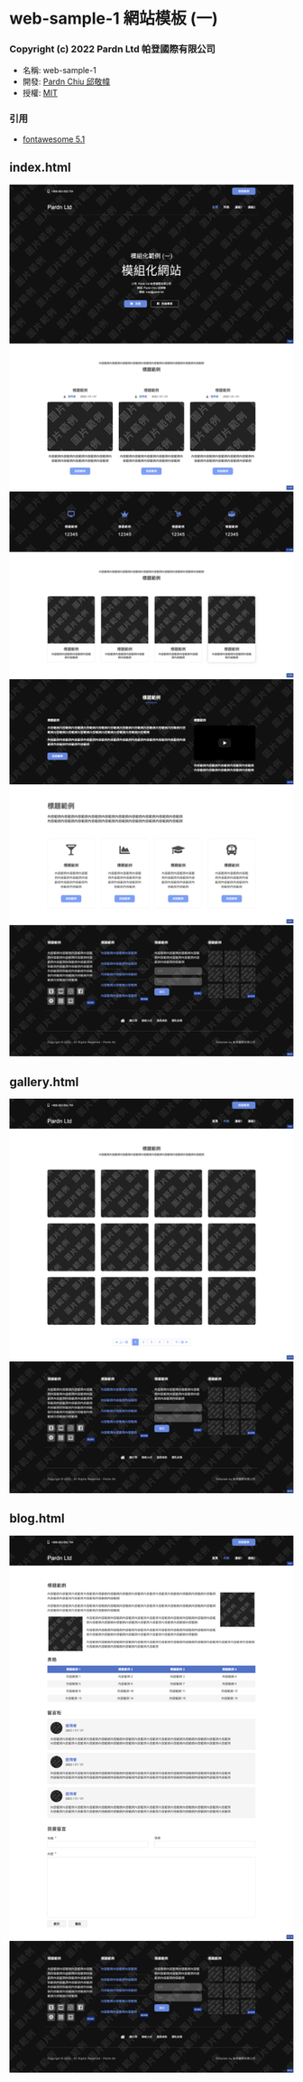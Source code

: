 # web-sample-1 網站模板 (一)

### Copyright (c) 2022 Pardn Ltd 帕登國際有限公司

- 名稱: web-sample-1
- 開發: [Pardn Chiu 邱敬幃](mailto:chiuchingwei@icloud.com)
- 授權: [MIT](https://github.com/pardnchiu/web-sample-1/blob/main/LICENSE)

### 引用

- [fontawesome 5.1](https://fontawesome.com)

## index.html

![T001](./preview/T001.png)
![C001](./preview/C003.png)
![C013](./preview/C016.png)
![C002](./preview/C002.png)
![C014](./preview/C015.png)
![C003](./preview/C001.png)
![B002](./preview/B002.png)

## gallery.html

![T001-1](./preview/T001-1.png)
![C018](./preview/C018.png)
![B002](./preview/B002.png)

## blog.html

![T001-1](./preview/T001-1.png)
![C019](./preview/C019.png)
![B002](./preview/B002.png)

